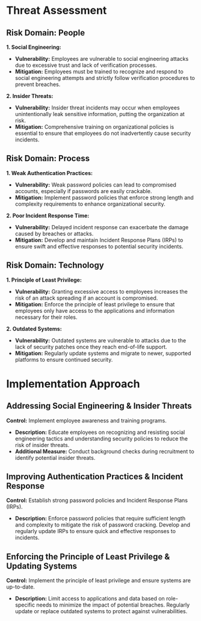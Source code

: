 # Threat Assessment

## Risk Domain: People

**1. Social Engineering:**
- **Vulnerability:** Employees are vulnerable to social engineering attacks due to excessive trust and lack of verification processes.
- **Mitigation:** Employees must be trained to recognize and respond to social engineering attempts and strictly follow verification procedures to prevent breaches.

**2. Insider Threats:**
- **Vulnerability:** Insider threat incidents may occur when employees unintentionally leak sensitive information, putting the organization at risk.
- **Mitigation:** Comprehensive training on organizational policies is essential to ensure that employees do not inadvertently cause security incidents.

## Risk Domain: Process

**1. Weak Authentication Practices:**
- **Vulnerability:** Weak password policies can lead to compromised accounts, especially if passwords are easily crackable.
- **Mitigation:** Implement password policies that enforce strong length and complexity requirements to enhance organizational security.

**2. Poor Incident Response Time:**
- **Vulnerability:** Delayed incident response can exacerbate the damage caused by breaches or attacks.
- **Mitigation:** Develop and maintain Incident Response Plans (IRPs) to ensure swift and effective responses to potential security incidents.

## Risk Domain: Technology

**1. Principle of Least Privilege:**
- **Vulnerability:** Granting excessive access to employees increases the risk of an attack spreading if an account is compromised.
- **Mitigation:** Enforce the principle of least privilege to ensure that employees only have access to the applications and information necessary for their roles.

**2. Outdated Systems:**
- **Vulnerability:** Outdated systems are vulnerable to attacks due to the lack of security patches once they reach end-of-life support.
- **Mitigation:** Regularly update systems and migrate to newer, supported platforms to ensure continued security.

# Implementation Approach

## Addressing Social Engineering & Insider Threats

**Control:** Implement employee awareness and training programs.
- **Description:** Educate employees on recognizing and resisting social engineering tactics and understanding security policies to reduce the risk of insider threats.
- **Additional Measure:** Conduct background checks during recruitment to identify potential insider threats.

## Improving Authentication Practices & Incident Response

**Control:** Establish strong password policies and Incident Response Plans (IRPs).
- **Description:** Enforce password policies that require sufficient length and complexity to mitigate the risk of password cracking. Develop and regularly update IRPs to ensure quick and effective responses to incidents.

## Enforcing the Principle of Least Privilege & Updating Systems

**Control:** Implement the principle of least privilege and ensure systems are up-to-date.
- **Description:** Limit access to applications and data based on role-specific needs to minimize the impact of potential breaches. Regularly update or replace outdated systems to protect against vulnerabilities.
